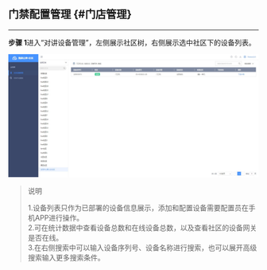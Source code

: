 ## 门禁配置管理 {#门店管理}

---

**步骤 1**进入“对讲设备管理”，左侧展示社区树，右侧展示选中社区下的设备列表。

![](/assets/dui-jiang-she-bei.jpg)

> 说明
>
> 1.设备列表只作为已部署的设备信息展示，添加和配置设备需要配置员在手机APP进行操作。  
> 2.可在统计数据中查看设备总数和在线设备总数，以及查看社区的设备网关是否在线。  
> 3.在右侧搜索中可以输入设备序列号、设备名称进行搜索，也可以展开高级搜索输入更多搜索条件。



